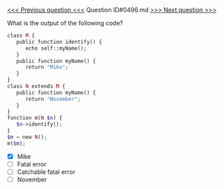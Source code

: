 [<<< Previous question <<<](0495.md)  Question ID#0496.md  [>>> Next question >>>](0497.md) 

What is the output of the following code?
```php
class M {
   public function identify() {
      echo self::myName();
   }
   public function myName() {
      return "Mike";
   }
}
class N extends M {
   public function myName() {
      return "November";
   }
}
function m(N $n) {
   $n->identify();
}
$m = new N();
m($m);
```

- [x] Mike
- [ ] Fatal error
- [ ] Catchable fatal error
- [ ] November
